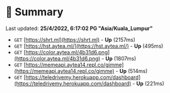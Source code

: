 # 📖 Summary
Last updated: **25/4/2022, 6:17:02 PG "Asia/Kuala_Lumpur"**

- `GET` [https://shrt.ml](https://shrt.ml) - **Up** (2157ms)
- `GET` [https://hst.aytea.ml/](https://hst.aytea.ml/) - **Up** (495ms)
- `GET` [https://color.aytea.ml/4b31d6.png](https://color.aytea.ml/4b31d6.png) - **Up** (1807ms)
- `GET` [https://memeapi.aytea14.repl.co/gimme](https://memeapi.aytea14.repl.co/gimme) - **Up** (514ms)
- `GET` [https://teledrivemy.herokuapp.com/dashboard](https://teledrivemy.herokuapp.com/dashboard) - **Up** (221ms)
